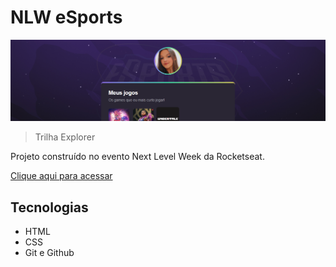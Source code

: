 # NLW eSports

![preview](./.github/preview.png)

> Trilha Explorer

Projeto construído no evento Next Level Week da Rocketseat.

[Clique aqui para acessar](https://jenifer-c.github.io/NLWEsport_Explorer/)

## Tecnologias

- HTML
- CSS
- Git e Github